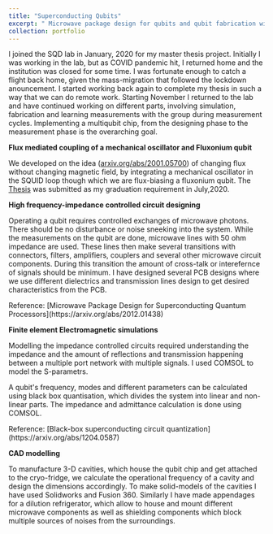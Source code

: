 ```yaml
---
title: "Superconducting Qubits"
excerpt: " Microwave package design for qubits and qubit fabrication with Prof. Vibhor Singh at SQD Lab, IISc, Bangalore <br/><img src='/images/1.jpg' style='width:400px;height:350px;'>"
collection: portfolio
---
```

<p>I joined the SQD lab in January, 2020 for my master thesis project. Initially I was working in the lab, but as COVID pandemic hit, I returned home and the institution was closed for some time. I was fortunate enough to catch a flight back home, given the mass-migration that followed the lockdown anouncement. I started working back again to complete my thesis in such a way that we can do remote work. Starting November I returned to the lab and have continued working on different parts, involving simulation, fabrication and learning measurements with the group during measurement cycles. Implementing a multiqubit chip, from the designing phase to the measurement phase is the overarching goal.  </p>

 <b> Flux mediated coupling of a mechanical oscillator and Fluxonium qubit </b>
 
We developed on the idea ([arxiv.org/abs/2001.05700](https://arxiv.org/abs/2001.05700))  of changing flux without changing magnetic field, by integrating a mechanical oscillator in the SQUID loop though which we are flux-biasing a fluxonium qubit. The [Thesis](https://drive.google.com/file/d/1kyM2c8sp7pLhTdi-nWjw6gwNrvJg8iEY/view?usp=sharing) was submitted as my graduation requirement in July,2020.

 
 <b> High frequency-impedance controlled circuit designing </b>
 <p> Operating a qubit requires controlled exchanges of microwave photons. There should be no disturbance or noise sneeking into the system. While the measurements on the qubit are done, microwave lines with 50 ohm impedance are used. These lines then make several transitions with connectors, filters, amplifiers, couplers and several other microwave circuit components. During this transition the amount of cross-talk or interefernce of signals should be minimum. I have designed several PCB designs where we use different dielectrics and transmission lines design to get desired characteristics from the PCB. </p>
 <p>Reference: [Microwave Package Design for Superconducting Quantum Processors](https://arxiv.org/abs/2012.01438)</p>
 
  <b> Finite element Electromagnetic simulations  </b>
 <p> Modelling the impedance controlled circuits required understanding the impedance and the amount of reflections and transmission happening between a multiple port network with multiple signals. I used COMSOL to model the S-parametrs. </p> <p>A qubit's frequency, modes and different parameters can be calculated using black box quantisation, which divides the system into linear and non-linear parts. The impedance and admittance calculation is done using COMSOL.</p>
 <p>Reference: [Black-box superconducting circuit quantization](https://arxiv.org/abs/1204.0587)</p>
 
 <b> CAD modelling </b>
 <p>To manufacture 3-D cavities, which house the qubit chip and get attached to the cryo-fridge, we calculate the operational frequency of a cavity and design the dimensions accordingly. To make solid-models of the cavities I have used Solidworks and Fusion 360. Similarly I have made appendages for a dilution refrigerator, which allow to house and mount different microwave components as well as shielding components which block multiple sources of noises from the surroundings.   </p>
